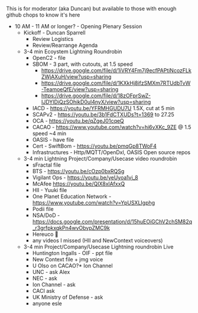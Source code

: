 This is for moderator (aka Duncan)
but available to those with enough
github chops to know it's here
* 10 AM - 11 AM or longer? - Opening Plenary Session
   - Kickoff - Duncan Sparrell
      * Review Logistics
      * Review/Rearrange Agenda
   - 3-4 min Ecoystem Lightning Roundrobin
      * OpenC2 - file
      * SBOM - 3 part, with cutouts, at 1.5 speed
         - https://drive.google.com/file/d/1iVRY4Fm7j9ecfPAPtiNcozFLkZWjAXuH/view?usp=sharing
         - https://drive.google.com/file/d/1KXkHj8ifzSMXm7RTUdbTvW-TeamoeQfE/view?usp=sharing
         - https://drive.google.com/file/d/18zOFprSwZ-IJDYIDiQzSOhikD0ul4nyX/view?usp=sharing
      * IACD - https://youtu.be/YFRMHGUDU7U 1.5X, cut at 5 min
      * SCAPv2 - https://youtu.be/3b1FdCTXUDs?t=1369 to 27.25
      * OCA - https://youtu.be/qZgeJ01cqeQ
      * CACAO - https://www.youtube.com/watch?v=hi6vXKc_9ZE @ 1.5 speed ~4 min
      * OASIS - have file
      * Cert - SwiftBom - https://youtu.be/pmqGp8TWoF4
      * Infrastructures - Http/MQTT/OpenDxl, OASIS Open source repos
    - 3-4 min Lightning Project/Company/Usecase video roundrobin
      * sFractal file
      * BTS - https://youtu.be/cOzp0bxRQSg
      * Vigilant Ops - https://youtu.be/yeUyoa1vj_8
      * McAfee https://youtu.be/QIX8xlAfxxQ
      * HII - Yuuki file
      * One Planet Education Network - https://www.youtube.com/watch?v=YpUSXLIgphg
      * Podii file
      * NSA/DoD - https://docs.google.com/presentation/d/15huEOiGChV2chSM82q_r3grfpkxqkPn4wvObvpZMC9k
      * Hereuco :construction:
      * any videos I missed (HII and NewContext voiceovers)
    - 3-4 min Project/Company/Usecase Lightning roundrobin Live
       * Huntington Ingalls - OIF - ppt file
       * New Context file + jmg voice
       * U Olso on CACAO?* Ion Channel
       * UNC - ask Alex
       * NEC - ask
       * Ion Channel - ask
       * CACI ask
       * UK Ministry of Defense - ask
       * anyone esle
